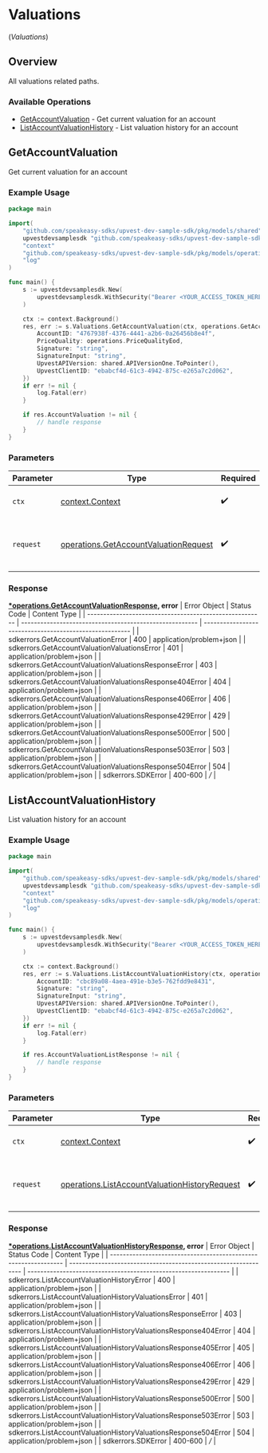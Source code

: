 # Valuations
(*Valuations*)

## Overview

All valuations related paths.

### Available Operations

* [GetAccountValuation](#getaccountvaluation) - Get current valuation for an account
* [ListAccountValuationHistory](#listaccountvaluationhistory) - List valuation history for an account

## GetAccountValuation

Get current valuation for an account

### Example Usage

```go
package main

import(
	"github.com/speakeasy-sdks/upvest-dev-sample-sdk/pkg/models/shared"
	upvestdevsamplesdk "github.com/speakeasy-sdks/upvest-dev-sample-sdk"
	"context"
	"github.com/speakeasy-sdks/upvest-dev-sample-sdk/pkg/models/operations"
	"log"
)

func main() {
    s := upvestdevsamplesdk.New(
        upvestdevsamplesdk.WithSecurity("Bearer <YOUR_ACCESS_TOKEN_HERE>"),
    )

    ctx := context.Background()
    res, err := s.Valuations.GetAccountValuation(ctx, operations.GetAccountValuationRequest{
        AccountID: "4767938f-4376-4441-a2b6-0a26456b8e4f",
        PriceQuality: operations.PriceQualityEod,
        Signature: "string",
        SignatureInput: "string",
        UpvestAPIVersion: shared.APIVersionOne.ToPointer(),
        UpvestClientID: "ebabcf4d-61c3-4942-875c-e265a7c2d062",
    })
    if err != nil {
        log.Fatal(err)
    }

    if res.AccountValuation != nil {
        // handle response
    }
}
```

### Parameters

| Parameter                                                                                          | Type                                                                                               | Required                                                                                           | Description                                                                                        |
| -------------------------------------------------------------------------------------------------- | -------------------------------------------------------------------------------------------------- | -------------------------------------------------------------------------------------------------- | -------------------------------------------------------------------------------------------------- |
| `ctx`                                                                                              | [context.Context](https://pkg.go.dev/context#Context)                                              | :heavy_check_mark:                                                                                 | The context to use for the request.                                                                |
| `request`                                                                                          | [operations.GetAccountValuationRequest](../../pkg/models/operations/getaccountvaluationrequest.md) | :heavy_check_mark:                                                                                 | The request object to use for the request.                                                         |


### Response

**[*operations.GetAccountValuationResponse](../../pkg/models/operations/getaccountvaluationresponse.md), error**
| Error Object                                            | Status Code                                             | Content Type                                            |
| ------------------------------------------------------- | ------------------------------------------------------- | ------------------------------------------------------- |
| sdkerrors.GetAccountValuationError                      | 400                                                     | application/problem+json                                |
| sdkerrors.GetAccountValuationValuationsError            | 401                                                     | application/problem+json                                |
| sdkerrors.GetAccountValuationValuationsResponseError    | 403                                                     | application/problem+json                                |
| sdkerrors.GetAccountValuationValuationsResponse404Error | 404                                                     | application/problem+json                                |
| sdkerrors.GetAccountValuationValuationsResponse406Error | 406                                                     | application/problem+json                                |
| sdkerrors.GetAccountValuationValuationsResponse429Error | 429                                                     | application/problem+json                                |
| sdkerrors.GetAccountValuationValuationsResponse500Error | 500                                                     | application/problem+json                                |
| sdkerrors.GetAccountValuationValuationsResponse503Error | 503                                                     | application/problem+json                                |
| sdkerrors.GetAccountValuationValuationsResponse504Error | 504                                                     | application/problem+json                                |
| sdkerrors.SDKError                                      | 400-600                                                 | */*                                                     |

## ListAccountValuationHistory

List valuation history for an account

### Example Usage

```go
package main

import(
	"github.com/speakeasy-sdks/upvest-dev-sample-sdk/pkg/models/shared"
	upvestdevsamplesdk "github.com/speakeasy-sdks/upvest-dev-sample-sdk"
	"context"
	"github.com/speakeasy-sdks/upvest-dev-sample-sdk/pkg/models/operations"
	"log"
)

func main() {
    s := upvestdevsamplesdk.New(
        upvestdevsamplesdk.WithSecurity("Bearer <YOUR_ACCESS_TOKEN_HERE>"),
    )

    ctx := context.Background()
    res, err := s.Valuations.ListAccountValuationHistory(ctx, operations.ListAccountValuationHistoryRequest{
        AccountID: "cbc89a08-4aea-491e-b3e5-762fdd9e8431",
        Signature: "string",
        SignatureInput: "string",
        UpvestAPIVersion: shared.APIVersionOne.ToPointer(),
        UpvestClientID: "ebabcf4d-61c3-4942-875c-e265a7c2d062",
    })
    if err != nil {
        log.Fatal(err)
    }

    if res.AccountValuationListResponse != nil {
        // handle response
    }
}
```

### Parameters

| Parameter                                                                                                          | Type                                                                                                               | Required                                                                                                           | Description                                                                                                        |
| ------------------------------------------------------------------------------------------------------------------ | ------------------------------------------------------------------------------------------------------------------ | ------------------------------------------------------------------------------------------------------------------ | ------------------------------------------------------------------------------------------------------------------ |
| `ctx`                                                                                                              | [context.Context](https://pkg.go.dev/context#Context)                                                              | :heavy_check_mark:                                                                                                 | The context to use for the request.                                                                                |
| `request`                                                                                                          | [operations.ListAccountValuationHistoryRequest](../../pkg/models/operations/listaccountvaluationhistoryrequest.md) | :heavy_check_mark:                                                                                                 | The request object to use for the request.                                                                         |


### Response

**[*operations.ListAccountValuationHistoryResponse](../../pkg/models/operations/listaccountvaluationhistoryresponse.md), error**
| Error Object                                                    | Status Code                                                     | Content Type                                                    |
| --------------------------------------------------------------- | --------------------------------------------------------------- | --------------------------------------------------------------- |
| sdkerrors.ListAccountValuationHistoryError                      | 400                                                             | application/problem+json                                        |
| sdkerrors.ListAccountValuationHistoryValuationsError            | 401                                                             | application/problem+json                                        |
| sdkerrors.ListAccountValuationHistoryValuationsResponseError    | 403                                                             | application/problem+json                                        |
| sdkerrors.ListAccountValuationHistoryValuationsResponse404Error | 404                                                             | application/problem+json                                        |
| sdkerrors.ListAccountValuationHistoryValuationsResponse405Error | 405                                                             | application/problem+json                                        |
| sdkerrors.ListAccountValuationHistoryValuationsResponse406Error | 406                                                             | application/problem+json                                        |
| sdkerrors.ListAccountValuationHistoryValuationsResponse429Error | 429                                                             | application/problem+json                                        |
| sdkerrors.ListAccountValuationHistoryValuationsResponse500Error | 500                                                             | application/problem+json                                        |
| sdkerrors.ListAccountValuationHistoryValuationsResponse503Error | 503                                                             | application/problem+json                                        |
| sdkerrors.ListAccountValuationHistoryValuationsResponse504Error | 504                                                             | application/problem+json                                        |
| sdkerrors.SDKError                                              | 400-600                                                         | */*                                                             |
